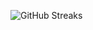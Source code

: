 ![GitHub Streaks](https://github-streaks-mqc9.onrender.com/streak/happilli/image?theme=midnight&cache_bust=1743623100&lang=ja)
